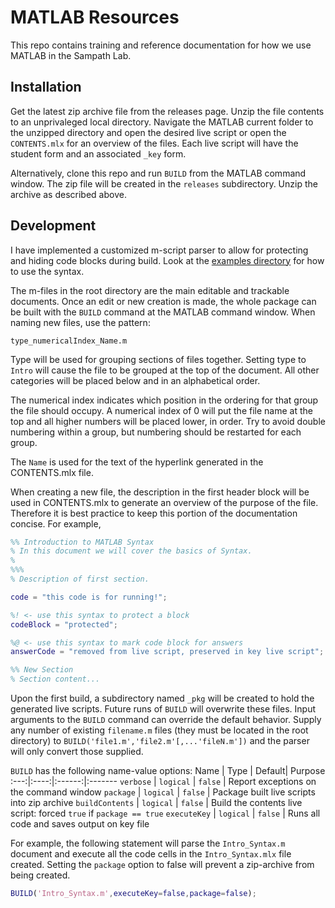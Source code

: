 # MATLAB Resources

This repo contains training and reference documentation for how we use MATLAB in the Sampath Lab.

## Installation

Get the latest zip archive file from the releases page. Unzip the file contents to an 
unprivaleged local directory. Navigate the MATLAB current folder to the unzipped 
directory and open the desired live script or open the `CONTENTS.mlx` for an overview 
of the files. Each live script will have the student form and an associated `_key` form. 

Alternatively, clone this repo and run `BUILD` from the MATLAB command window. The
zip file will be created in the `releases` subdirectory. Unzip the archive as 
described above.

## Development

I have implemented a customized m-script parser to allow for protecting and hiding 
code blocks during build. Look at the [examples directory](./examples/) for how to use 
the syntax.

The m-files in the root directory are the main editable and trackable documents. Once
an edit or new creation is made, the whole package can be built with the `BUILD`
command at the MATLAB command window. When naming new files, use the pattern: 

```
type_numericalIndex_Name.m
```
Type will be used for grouping sections of files together. Setting type to `Intro` 
will cause the file to be grouped at the top of the document. All other categories 
will be placed below and in an alphabetical order. 

The numerical index
indicates which position in the ordering for that group the file should occupy. A 
numerical index of 0 will put the file name at the top and all higher numbers will be
placed lower, in order. Try to avoid double numbering within a group, but numbering
should be restarted for each group. 

The `Name` is used for the text of the hyperlink generated in the CONTENTS.mlx file.

When creating a new file, the description in the first header block will be used in
CONTENTS.mlx to generate an overview of the purpose of the file. Therefore it is
best practice to keep this portion of the documentation concise. For example,

```matlab
%% Introduction to MATLAB Syntax
% In this document we will cover the basics of Syntax.
% 
%%%
% Description of first section.

code = "this code is for running!";

%! <- use this syntax to protect a block
codeBlock = "protected";

%@ <- use this syntax to mark code block for answers
answerCode = "removed from live script, preserved in key live script";

%% New Section
% Section content...
```

Upon the first build, a subdirectory named
`_pkg` will be created to hold the generated live scripts. Future runs of `BUILD`
will overwrite these files. Input arguments to the `BUILD` command can override the 
default behavior. Supply any number of existing `filename.m` files (they must be 
located in the root directory) to `BUILD('file1.m','file2.m'[,...'fileN.m'])` and 
the parser will only convert those supplied.

`BUILD` has the following name-value options:
Name | Type | Default| Purpose
:---:|:----:|:------:|:-------
`verbose` | `logical` | `false` | Report exceptions on the command window
`package` | `logical` | `false` | Package built live scripts into zip archive
`buildContents` | `logical` | `false` | Build the contents live script: forced `true` if `package == true`
`executeKey` | `logical` | `false` | Runs all code and saves output on key file

For example, the following statement will parse the `Intro_Syntax.m` document and 
execute all the code cells in the `Intro_Syntax.mlx` file created. Setting the 
`package` option to false will prevent a zip-archive from being created. 

```matlab
BUILD('Intro_Syntax.m',executeKey=false,package=false);
```
